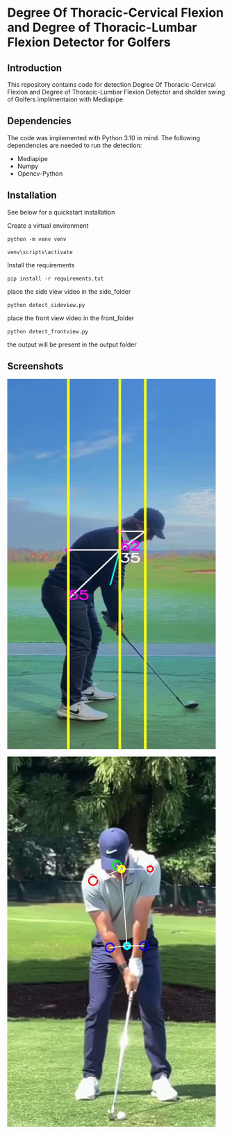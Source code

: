 
# Degree Of Thoracic-Cervical Flexion and Degree of Thoracic-Lumbar Flexion Detector for Golfers

## Introduction

This repository contains code for detection Degree Of Thoracic-Cervical Flexion and Degree of Thoracic-Lumbar Flexion Detector and sholder swing of Golfers implimentaion with Mediapipe.

## Dependencies

The code was implemented with Python 3.10 in mind. The following dependencies are needed to run the detection:

* Mediapipe
* Numpy
* Opencv-Python

## Installation

See below for a quickstart installation 


Create a virtual environment

```
python -m venv venv
```

```
venv\scripts\activate
```

Install the requirements
 
```
pip install -r requirements.txt
```

place the side view video in the side_folder
```
python detect_sideview.py
```


place the front view video in the front_folder
```
python detect_frontview.py
```

the output will be present in the output folder


## Screenshots

![detect_sideview](https://github.com/gangadharsriram/Degree-Of-Thoracic-Cervical-Flexion-and-Degree-of-Thoracic-Lumbar-Flexion-Detector-for-Golfers/blob/main/.img/4_out.png)

![detect_front_view](https://github.com/gangadharsriram/Degree-Of-Thoracic-Cervical-Flexion-and-Degree-of-Thoracic-Lumbar-Flexion-Detector-for-Golfers/blob/main/.img/6_out.png)



